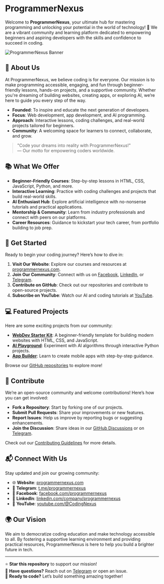 # ProgrammerNexus

Welcome to **ProgrammerNexus**, your ultimate hub for mastering programming and unlocking your potential in the world of technology! 🚀 We are a vibrant community and learning platform dedicated to empowering beginners and aspiring developers with the skills and confidence to succeed in coding.

![ProgrammerNexus Banner](https://via.placeholder.com/1200x300.png?text=ProgrammerNexus+Welcome) <!-- Placeholder for banner image -->

## 🌟 About Us

At ProgrammerNexus, we believe coding is for everyone. Our mission is to make programming accessible, engaging, and fun through beginner-friendly lessons, hands-on projects, and a supportive community. Whether you're dreaming of building websites, creating apps, or exploring AI, we’re here to guide you every step of the way.

- **Founded**: To inspire and educate the next generation of developers.
- **Focus**: Web development, app development, and AI programming.
- **Approach**: Interactive lessons, coding challenges, and real-world projects tailored for beginners.
- **Community**: A welcoming space for learners to connect, collaborate, and grow.

> "Code your dreams into reality with ProgrammerNexus!"  
> — Our motto for empowering coders worldwide.

## 📚 What We Offer

- **Beginner-Friendly Courses**: Step-by-step lessons in HTML, CSS, JavaScript, Python, and more.
- **Interactive Learning**: Practice with coding challenges and projects that build real-world skills.
- **AI Enthusiast Hub**: Explore artificial intelligence with no-nonsense tutorials and practical applications.[](https://www.youtube.com/%40CodingNexus)
- **Mentorship & Community**: Learn from industry professionals and connect with peers on our platforms.
- **Career Resources**: Guidance to kickstart your tech career, from portfolio building to job prep.

## 🚀 Get Started

Ready to begin your coding journey? Here’s how to dive in:

1. **Visit Our Website**: Explore our courses and resources at [programmernexus.com](https://www.programmernexus.com/).[](https://codingnexus.onrender.com/)
2. **Join Our Community**: Connect with us on [Facebook](https://facebook.com/programmernexus), [LinkedIn](https://www.linkedin.com/company/programmernexus), or [Telegram](https://t.me/programmernexus).
3. **Contribute on GitHub**: Check out our repositories and contribute to open-source projects.
4. **Subscribe on YouTube**: Watch our AI and coding tutorials at [YouTube](https://www.youtube.com/@CodingNexus).[](https://www.youtube.com/%40CodingNexus)

## 💻 Featured Projects

Here are some exciting projects from our community:

- **[WebDev Starter Kit](#)**: A beginner-friendly template for building modern websites with HTML, CSS, and JavaScript.
- **[AI Playground](#)**: Experiment with AI algorithms through interactive Python projects.
- **[App Builder](#)**: Learn to create mobile apps with step-by-step guidance.

Browse our [GitHub repositories](https://github.com/programmernexus) to explore more!

## 🤝 Contribute

We’re an open-source community and welcome contributions! Here’s how you can get involved:

- **Fork a Repository**: Start by forking one of our projects.
- **Submit Pull Requests**: Share your improvements or new features.
- **Report Issues**: Help us improve by reporting bugs or suggesting enhancements.
- **Join the Discussion**: Share ideas in our [GitHub Discussions](#) or on [Telegram](https://t.me/programmernexus).

Check out our [Contributing Guidelines](CONTRIBUTING.md) for more details.

## 📬 Connect With Us

Stay updated and join our growing community:

- 🌐 **Website**: [programmernexus.com](https://www.programmernexus.com/)[](https://codingnexus.onrender.com/)
- 📱 **Telegram**: [t.me/programmernexus](https://t.me/programmernexus)
- 📘 **Facebook**: [facebook.com/programmernexus](https://facebook.com/programmernexus)
- 💼 **LinkedIn**: [linkedin.com/company/programmernexus](https://www.linkedin.com/company/programmernexus)
- 🎥 **YouTube**: [youtube.com/@CodingNexus](https://www.youtube.com/@CodingNexus)[](https://www.youtube.com/%40CodingNexus)

## 🌍 Our Vision

We aim to democratize coding education and make technology accessible to all. By fostering a supportive learning environment and providing practical resources, ProgrammerNexus is here to help you build a brighter future in tech.

---

⭐ **Star this repository** to support our mission!  
💬 **Have questions?** Reach out on [Telegram](https://t.me/programmernexus) or open an issue.  
🚀 **Ready to code?** Let’s build something amazing together!
